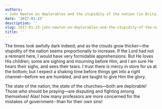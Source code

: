 ```yaml
---
authors:
- John Newton on deplorables and the stupidity of the nation (in Britain in 1778)
date: '2017-01-23'
description: ''
slug: 2017-01-23-john-newton-on-deplorables-and-the-stupidity-of-the-nation-(in-britain-in-1778)
title: ''
---
```

The times look awfully dark indeed; and as the clouds grow thicker—the stupidity of the nation seems proportionally to increase. If the Lord had not a remnant here, I would have very formidable apprehensions. But He loves His children; some are sighing and mourning before Him, and I am sure He hears their sighs, and sees their tears. I trust there is mercy in store for us at the bottom; but I expect a shaking time before things get into a right channel—before we are humbled, and are taught to give Him the glory.

The state of the nation, the state of the churches—both are deplorable! Those who should be praying—are disputing and fighting among themselves! Alas! how many professors are more concerned for the mistakes of government--than for their own sins!



